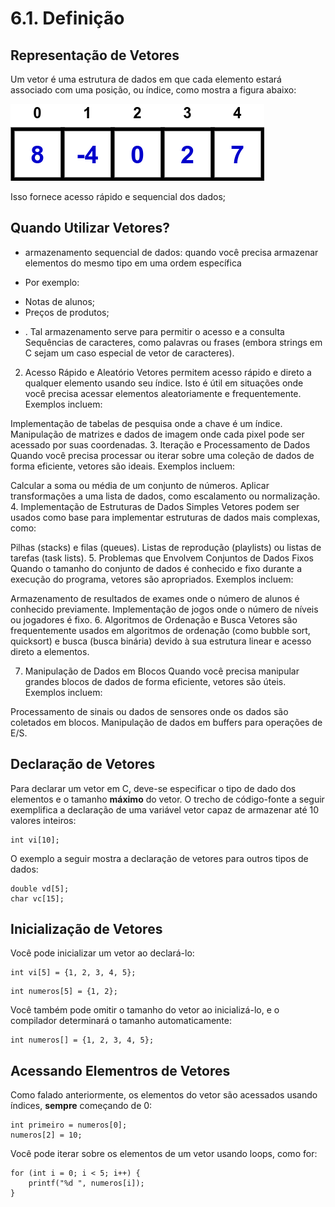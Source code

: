 # 6.1. Definição

## Representação de Vetores

Um vetor é uma estrutura de dados em que cada elemento estará associado com uma posição, ou índice, como mostra a figura abaixo:

![arrays](images/arrays2.png)

Isso fornece acesso rápido e sequencial dos dados;


## Quando Utilizar Vetores?

- armazenamento sequencial de dados: quando você precisa armazenar elementos do mesmo tipo em uma ordem específica

- Por exemplo:
* Notas de alunos;
* Preços de produtos;

- . Tal armazenamento serve para permitir o acesso e a consulta 
Sequências de caracteres, como palavras ou frases (embora strings em C sejam um caso especial de vetor de caracteres).
2. Acesso Rápido e Aleatório
Vetores permitem acesso rápido e direto a qualquer elemento usando seu índice. Isto é útil em situações onde você precisa acessar elementos aleatoriamente e frequentemente. Exemplos incluem:

Implementação de tabelas de pesquisa onde a chave é um índice.
Manipulação de matrizes e dados de imagem onde cada pixel pode ser acessado por suas coordenadas.
3. Iteração e Processamento de Dados
Quando você precisa processar ou iterar sobre uma coleção de dados de forma eficiente, vetores são ideais. Exemplos incluem:

Calcular a soma ou média de um conjunto de números.
Aplicar transformações a uma lista de dados, como escalamento ou normalização.
4. Implementação de Estruturas de Dados Simples
Vetores podem ser usados como base para implementar estruturas de dados mais complexas, como:

Pilhas (stacks) e filas (queues).
Listas de reprodução (playlists) ou listas de tarefas (task lists).
5. Problemas que Envolvem Conjuntos de Dados Fixos
Quando o tamanho do conjunto de dados é conhecido e fixo durante a execução do programa, vetores são apropriados. Exemplos incluem:

Armazenamento de resultados de exames onde o número de alunos é conhecido previamente.
Implementação de jogos onde o número de níveis ou jogadores é fixo.
6. Algoritmos de Ordenação e Busca
Vetores são frequentemente usados em algoritmos de ordenação (como bubble sort, quicksort) e busca (busca binária) devido à sua estrutura linear e acesso direto a elementos.

7. Manipulação de Dados em Blocos
Quando você precisa manipular grandes blocos de dados de forma eficiente, vetores são úteis. Exemplos incluem:

Processamento de sinais ou dados de sensores onde os dados são coletados em blocos.
Manipulação de dados em buffers para operações de E/S.





## Declaração de Vetores

Para declarar um vetor em C, deve-se especificar o tipo de dado dos elementos e o tamanho **máximo** do vetor. O trecho de código-fonte a seguir exemplifica a declaração de uma variável vetor capaz de armazenar até 10 valores inteiros:

```
int vi[10];
```

O exemplo a seguir mostra a declaração de vetores para outros tipos de dados:

```
double vd[5];
char vc[15];
```

## Inicialização de Vetores

Você pode inicializar um vetor ao declará-lo:

```
int vi[5] = {1, 2, 3, 4, 5};
```


```
int numeros[5] = {1, 2};
```

Você também pode omitir o tamanho do vetor ao inicializá-lo, e o compilador determinará o tamanho automaticamente:

```
int numeros[] = {1, 2, 3, 4, 5};
```

## Acessando Elementros de Vetores

Como falado anteriormente, os elementos do vetor são acessados usando índices, **sempre** começando de 0:

```
int primeiro = numeros[0]; 
numeros[2] = 10;
```

Você pode iterar sobre os elementos de um vetor usando loops, como for:

```
for (int i = 0; i < 5; i++) {
    printf("%d ", numeros[i]);
}
```
